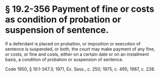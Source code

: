 # § 19.2-356 Payment of fine or costs as condition of probation or suspension of sentence.

<p>If a defendant is placed on probation, or imposition or execution of sentence is suspended, or both, the court may make payment of any fine, or costs, or fine and costs, either on a certain date or on an installment basis, a condition of probation or suspension of sentence.</p><p>Code 1950, § 19.1-347.3; 1971, Ex. Sess., c. 250; 1975, c. 495; 1987, c. 238.</p>